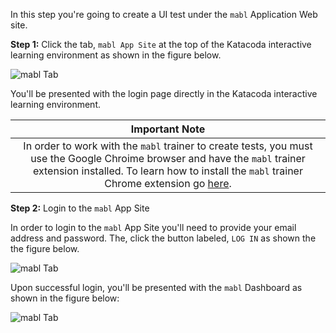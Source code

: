 In this step you're going to create a UI test under the `mabl` Application Web site.

**Step 1:** Click the tab, `mabl App Site` at the top of the Katacoda interactive learning environment as shown in the figure below. 

![mabl Tab](/reselbob/scenarios/using-mabl-creating-a-test/step01/assets/mabl-tab.png)

You'll be presented with the login page directly in the Katacoda interactive learning environment.

|                                       **Important Note**                                      |
|:-------------------------------------------------------------------------------:|
| In order to work with the `mabl` trainer to create tests, you must use the Google Chroime browser and have the `mabl` trainer extension installed. To learn how to install the `mabl` trainer Chrome extension go [here](https://chrome.google.com/webstore/detail/mabl-trainer/npfildagndinaoofhecikgcfcohfapeo?hl=en-US).|

**Step 2:**  Login to the `mabl` App Site

In order to login to the `mabl` App Site you'll need to provide your email address and password. The, click the button labeled, `LOG IN` as shown the the figure below.

![mabl Tab](/reselbob/scenarios/using-mabl-creating-a-test/assets/step01/login.png)

Upon successful login, you'll be presented with the `mabl` Dashboard as shown in the figure below:

![mabl Tab](/reselbob/scenarios/using-mabl-creating-a-test/assets/step01/welcome-to-mabl.png)